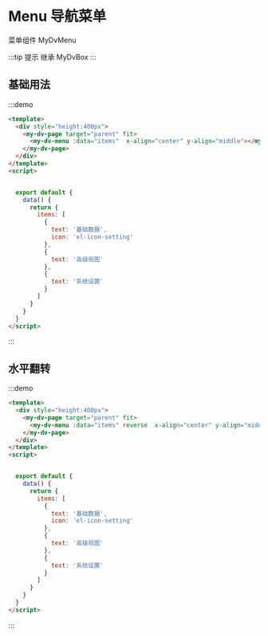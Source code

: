 # Menu 导航菜单

菜单组件 <api-link href="dv/my-dv-menu">MyDvMenu</api-link>

:::tip 提示
继承 <api-link href="dv/my-dv-box">MyDvBox</api-link>
:::

##  基础用法
:::demo
```html
<template>
  <div style="height:400px">
    <my-dv-page target="parent" fit>
      <my-dv-menu :data="items"  x-align="center" y-align="middle"></my-dv-menu>
    </my-dv-page>
  </div>
</template>
<script>


  export default {
    data() {
      return {
        items: [
          {
            text: '基础数据',
            icon: 'el-icon-setting'
          },
          {
            text: '高级视图'
          },
          {
            text: '系统设置'
          }
        ]
      }
    }
  }
</script>
```
:::

## 水平翻转

:::demo
```html
<template>
  <div style="height:400px">
    <my-dv-page target="parent" fit>
      <my-dv-menu :data="items" reverse  x-align="center" y-align="middle"></my-dv-menu>
    </my-dv-page>
  </div>
</template>
<script>


  export default {
    data() {
      return {
        items: [
          {
            text: '基础数据',
            icon: 'el-icon-setting'
          },
          {
            text: '高级视图'
          },
          {
            text: '系统设置'
          }
        ]
      }
    }
  }
</script>
```
:::
